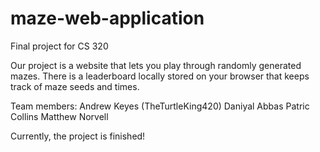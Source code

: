 # maze-web-application
Final project for CS 320

Our project is a website that lets you play through randomly generated mazes.
There is a leaderboard locally stored on your browser that keeps track of maze seeds and times.

Team members:
Andrew Keyes (TheTurtleKing420)
Daniyal Abbas
Patric Collins
Matthew Norvell

Currently, the project is finished!

